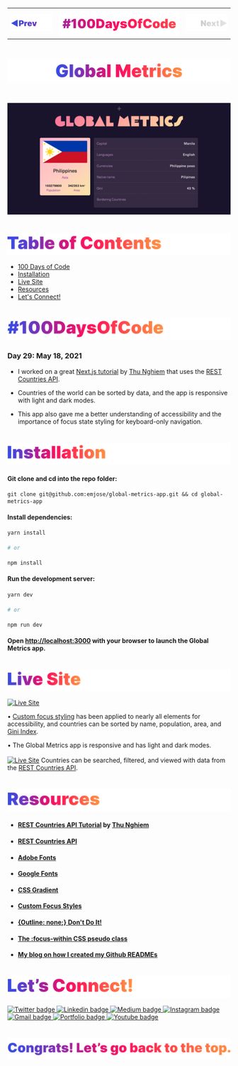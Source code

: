 <p id="header"><p>

<table><tr>
<td> <a href="https://github.com/emjose/crypto-tracker/#header"><img src="Assets/header-left.png" alt="previous" style="width: 200px;"/></a> </td>
<td> <a href="https://github.com/emjose/one-hundred/#header"><img src="Assets/header-center.png" alt="100 days of code" style="width: 580px;"/></a> </td>
<td> <a href=#header><img src="Assets/header-right-g.png" alt="next" style="width: 200px;"/></a> </td> 
</tr></table>

<br>

<p id="project-title"><p>

<a href=#table-of-contents>![Global Metrics](Assets/inter-029-global-metrics.png)</a> 

<br>

<a href="https://global-metrics-app.vercel.app/">![Global Metrics](Assets/preview-029-global-metrics.png)</a> 

#

<p id="table-of-contents"><p>

<a href=#table-of-contents>![Table of Contents](Assets/inter-toc.png)</a>  

- [100 Days of Code](#100days)
- [Installation](#installation) 
- [Live Site](#live-site)
- [Resources](#resources)
- [Let's Connect!](#lets-connect) 

#

<p id="100days"><p>

<a href=#100days>![#100DaysOfCode](Assets/inter-100hash.png)</a>  

### Day 29: May 18, 2021
- I worked on a great <a href="https://youtu.be/v8o9iJU5hEA">Next.js tutorial</a> by <a href="https://www.youtube.com/channel/UCmSmLukBF--YrKZ2g4akYAQ">Thu Nghiem</a> that uses the <a href="https://restcountries.eu/">REST Countries API</a>.
  
- Countries of the world can be sorted by data, and the app is responsive with light and dark modes.
  
- This app also gave me a better understanding of accessibility and the importance of focus state styling for keyboard-only navigation.

#

<p id="installation"><p>

<a href=#installation>![Installation](Assets/inter-installation.png)</a>

#### Git clone and cd into the repo folder:
``` 
git clone git@github.com:emjose/global-metrics-app.git && cd global-metrics-app 
```
#### Install dependencies:
```bash
yarn install

# or

npm install
```
#### Run the development server:
```bash
yarn dev

# or

npm run dev
```
#### Open [http://localhost:3000](http://localhost:3000) with your browser to launch the Global Metrics app.

#

<p id="live-site"><p>

<a href="https://global-metrics-app.vercel.app/">![Live Site](Assets/inter-live-site.png)</a>

<a href="https://global-metrics-app.vercel.app/">![Live Site](Assets/029-global-1.gif)</a>

• <a href="https://css-tricks.com/having-a-little-fun-with-custom-focus-styles/">Custom focus styling</a> has been applied to nearly all elements for accessibility, and countries can be sorted by name, population, area, and <a href="https://www.investopedia.com/terms/g/gini-index.asp">Gini Index</a>.

• The Global Metrics app is responsive and has light and dark modes.
<br>
<br>
<a href="https://global-metrics-app.vercel.app/">![Live Site](Assets/029-global-2.gif)</a>
Countries can be searched, filtered, and viewed with data from the <a href="https://restcountries.eu/">REST Countries API</a>.

#

<p id="resources"><p>

<a href=#resources>![Resources](Assets/inter-resources.png)</a>  

- #### [REST Countries API Tutorial](https://youtu.be/v8o9iJU5hEA) by [Thu Nghiem](https://www.youtube.com/channel/UCmSmLukBF--YrKZ2g4akYAQ)

- #### [REST Countries API](https://restcountries.eu/)

- #### [Adobe Fonts](https://fonts.adobe.com/)
  
- #### [Google Fonts](https://fonts.google.com/)

- #### [CSS Gradient](https://cssgradient.io/)

- #### [Custom Focus Styles](https://css-tricks.com/having-a-little-fun-with-custom-focus-styles/)

- #### [{Outline: none;} Don't Do It!](http://www.outlinenone.com/)
  
- #### [The :focus-within CSS pseudo class](https://developer.mozilla.org/en-US/docs/Web/CSS/:focus-within)

- #### [My blog on how I created my Github READMEs](https://emmanueljose.medium.com/readme-a-makeover-story-b9c7be37a6de?sk=7ae6623d365409d875753e4604e42ffd) 

#

<p id="lets-connect"><p>

<a href=#lets-connect>![Let's Connect!](Assets/inter-lets-connect.png)</a>

<p><a href="https://twitter.com/Emmanuel_Labor"><img src="https://img.shields.io/badge/twitter-%231DA1F2.svg?&style=for-the-badge&logo=twitter&logoColor=white" height=30 width=90 alt="Twitter badge"> <a href="https://www.linkedin.com/in/emmanuelpjose/"><img src="https://img.shields.io/badge/linkedin-%230064e7.svg?&style=for-the-badge&logo=linkedin&logoColor=white" height=30 width=90 alt="Linkedin badge"> <a href="https://emmanueljose.medium.com/"><img src="https://img.shields.io/badge/medium-%238700f5.svg?&style=for-the-badge&logo=medium&logoColor=white" height=30 width=90 alt="Medium badge"> <a href="https://www.instagram.com/emmanuel_jose/"><img src="https://img.shields.io/badge/instagram-%23ff0077.svg?&style=for-the-badge&logo=instagram&logoColor=white" height=30 width=90 alt="Instagram badge"> <a href="mailto:emjose@gmail.com"><img src="https://img.shields.io/badge/gmail-%23fd1745.svg?&style=for-the-badge&logo=gmail&logoColor=white" height=30 width=90 alt="Gmail badge"> <a href="https://www.emmanuel-jose.com/"><img src="https://img.shields.io/badge/portfolio-%23FF0000.svg?&style=for-the-badge&logoColor=white" height=30 width=90 alt="Portfolio badge"> <a href="https://github.com/emjose"><img src="https://img.shields.io/badge/github-%23ff8e44.svg?&style=for-the-badge&logo=github&logoColor=white" height=30 width=90 alt="Youtube badge"></p>

#

<a href=#header>![Back to Top](Assets/inter-congrats.png)</a>




<!-- This is a [Next.js](https://nextjs.org/) project bootstrapped with [`create-next-app`](https://github.com/vercel/next.js/tree/canary/packages/create-next-app).

## Getting Started

First, run the development server:

```bash
npm run dev
# or
yarn dev
```

Open [http://localhost:3000](http://localhost:3000) with your browser to see the result.

You can start editing the page by modifying `pages/index.js`. The page auto-updates as you edit the file.

[API routes](https://nextjs.org/docs/api-routes/introduction) can be accessed on [http://localhost:3000/api/hello](http://localhost:3000/api/hello). This endpoint can be edited in `pages/api/hello.js`.

The `pages/api` directory is mapped to `/api/*`. Files in this directory are treated as [API routes](https://nextjs.org/docs/api-routes/introduction) instead of React pages.

## Learn More

To learn more about Next.js, take a look at the following resources:

- [Next.js Documentation](https://nextjs.org/docs) - learn about Next.js features and API.
- [Learn Next.js](https://nextjs.org/learn) - an interactive Next.js tutorial.

You can check out [the Next.js GitHub repository](https://github.com/vercel/next.js/) - your feedback and contributions are welcome!

## Deploy on Vercel

The easiest way to deploy your Next.js app is to use the [Vercel Platform](https://vercel.com/new?utm_medium=default-template&filter=next.js&utm_source=create-next-app&utm_campaign=create-next-app-readme) from the creators of Next.js.

Check out our [Next.js deployment documentation](https://nextjs.org/docs/deployment) for more details. -->
